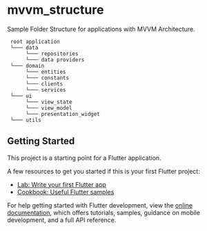 # mvvm_structure

Sample Folder Structure for applications with MVVM Architecture.

     root application
     └─── data
          └─── repositories
          └─── data providers
     └─── domain
          └─── entities
          └─── constants
          └─── clients
          └─── services
     └─── ui
          └─── view_state
          └─── view_model
          └─── presentation_widget 
     └─── utils
     
## Getting Started

This project is a starting point for a Flutter application.

A few resources to get you started if this is your first Flutter project:

- [Lab: Write your first Flutter app](https://docs.flutter.dev/get-started/codelab)
- [Cookbook: Useful Flutter samples](https://docs.flutter.dev/cookbook)

For help getting started with Flutter development, view the
[online documentation](https://docs.flutter.dev/), which offers tutorials,
samples, guidance on mobile development, and a full API reference.
